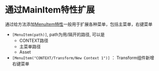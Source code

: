 # 通过MainItem特性扩展

通过给方法添加[MenuItem特性](unity-script-mainmenu-extention.md)一般用于扩展各种菜单，包括主菜单，右键菜单

- `[MenuItem(path)]`, path为用/隔开的路径, 可以是
  - CONTEXT路径
  - 主菜单路径
  - Asset
- `[MenuItem("CONTEXT/Transform/New Context 1")]` ： Transform组件新增右键菜单 